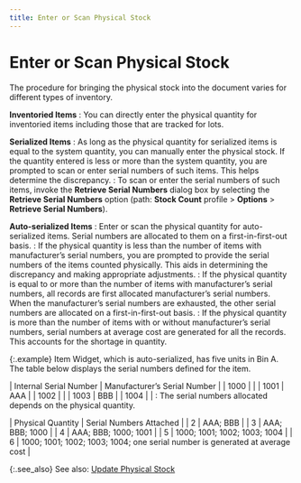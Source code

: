 ```yaml
---
title: Enter or Scan Physical Stock
---
```


# Enter or Scan Physical Stock


The procedure for bringing the physical stock into the document varies  for different types of inventory.


**Inventoried Items**
: You can directly enter the physical quantity for  inventoried items including those that are tracked for lots.


**Serialized Items**
: As long as the physical quantity for serialized  items is equal to the system quantity, you can manually enter the physical  stock. If the quantity entered is less or more than the system quantity,  you are prompted to scan or enter serial numbers of such items. This helps  determine the discrepancy.
: To scan or enter the serial numbers of such items,  invoke the **Retrieve 
 Serial Numbers** dialog box by selecting the **Retrieve 
 Serial Numbers** option (path: **Stock 
 Count** profile > **Options**  > **Retrieve Serial Numbers**).


****Auto-serialized 
 Items****
: Enter or scan the physical quantity for auto-serialized  items. Serial numbers are allocated to them on a first-in-first-out basis.
: If the physical quantity is less than the number  of items with manufacturer’s serial numbers, you are prompted to provide  the serial numbers of the items counted physically. This aids in determining  the discrepancy and making appropriate adjustments.
: If the physical quantity is equal to or more than  the number of items with manufacturer’s serial numbers, all records are  first allocated manufacturer’s serial numbers. When the manufacturer’s  serial numbers are exhausted, the other serial numbers are allocated on  a first-in-first-out basis.
: If the physical quantity is more than the number  of items with or without manufacturer’s serial numbers, serial numbers  at average cost are generated for all the records. This accounts for the  shortage in quantity.


{:.example}
Item Widget, which is auto-serialized, has  five units in Bin A. The table below displays the serial numbers defined  for the item.

| Internal Serial Number | Manufacturer’s Serial Number |
| 1000 |  |
| 1001 | AAA |
| 1002 |  |
| 1003 | BBB |
| 1004 |  |
: The serial numbers allocated depends on the physical  quantity.


| Physical Quantity | Serial Numbers Attached |
| 2 | AAA; BBB |
| 3 | AAA; BBB; 1000 |
| 4 | AAA; BBB; 1000; 1001 |
| 5 | 1000; 1001; 1002; 1003; 1004 |
| 6 | 1000; 1001; 1002; 1003; 1004; one serial number is generated at average  cost |

{:.see_also}
See also: [Update Physical  Stock]({{site.wm_baseurl}}/inv-adj/stock-count/update-physical-stock/update_physical_stock.html)
